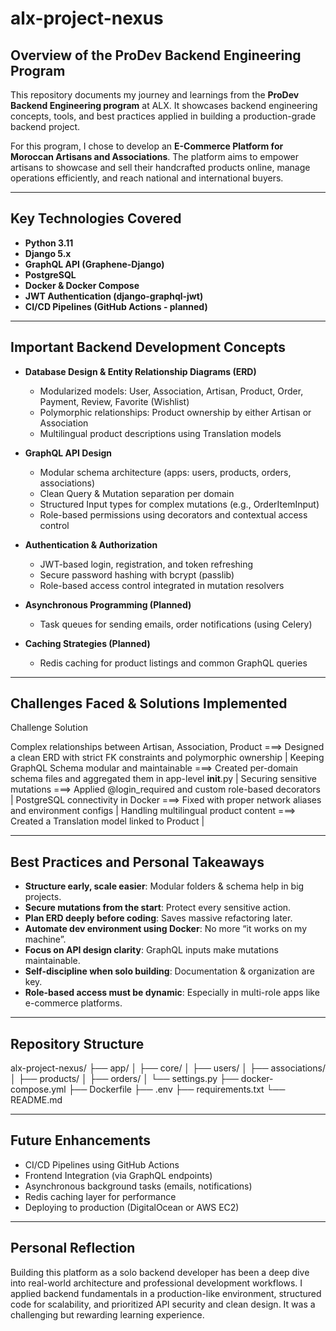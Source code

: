 # alx-project-nexus

## Overview of the ProDev Backend Engineering Program
This repository documents my journey and learnings from the **ProDev Backend Engineering program** at ALX. It showcases backend engineering concepts, tools, and best practices applied in building a production-grade backend project.

For this program, I chose to develop an **E-Commerce Platform for Moroccan Artisans and Associations**. The platform aims to empower artisans to showcase and sell their handcrafted products online, manage operations efficiently, and reach national and international buyers.

---

## Key Technologies Covered
- **Python 3.11**
- **Django 5.x**
- **GraphQL API (Graphene-Django)**
- **PostgreSQL**
- **Docker & Docker Compose**
- **JWT Authentication (django-graphql-jwt)**
- **CI/CD Pipelines (GitHub Actions - planned)**

---

## Important Backend Development Concepts
- **Database Design & Entity Relationship Diagrams (ERD)**
  - Modularized models: User, Association, Artisan, Product, Order, Payment, Review, Favorite (Wishlist)
  - Polymorphic relationships: Product ownership by either Artisan or Association
  - Multilingual product descriptions using Translation models

- **GraphQL API Design**
  - Modular schema architecture (apps: users, products, orders, associations)
  - Clean Query & Mutation separation per domain
  - Structured Input types for complex mutations (e.g., OrderItemInput)
  - Role-based permissions using decorators and contextual access control

- **Authentication & Authorization**
  - JWT-based login, registration, and token refreshing
  - Secure password hashing with bcrypt (passlib)
  - Role-based access control integrated in mutation resolvers

- **Asynchronous Programming (Planned)**
  - Task queues for sending emails, order notifications (using Celery)

- **Caching Strategies (Planned)**
  - Redis caching for product listings and common GraphQL queries

---

## Challenges Faced & Solutions Implemented
 Challenge                                         Solution 

Complex relationships between Artisan, Association, Product ===>  Designed a clean ERD with strict FK constraints and polymorphic ownership | Keeping GraphQL Schema modular and maintainable   ===>  Created per-domain schema files and aggregated them in app-level __init__.py |
Securing sensitive mutations          ===>            Applied @login_required and custom role-based decorators |
PostgreSQL connectivity in Docker      ===>           Fixed with proper network aliases and environment configs |
 Handling multilingual product content     ===>        Created a Translation model linked to Product |

---

## Best Practices and Personal Takeaways
- **Structure early, scale easier**: Modular folders & schema help in big projects.
- **Secure mutations from the start**: Protect every sensitive action.
- **Plan ERD deeply before coding**: Saves massive refactoring later.
- **Automate dev environment using Docker**: No more “it works on my machine”.
- **Focus on API design clarity**: GraphQL inputs make mutations maintainable.
- **Self-discipline when solo building**: Documentation & organization are key.
- **Role-based access must be dynamic**: Especially in multi-role apps like e-commerce platforms.

---

## Repository Structure
alx-project-nexus/
├── app/
│ ├── core/
│ ├── users/
│ ├── associations/
│ ├── products/
│ ├── orders/
│ └── settings.py
├── docker-compose.yml
├── Dockerfile
├── .env
├── requirements.txt
└── README.md


---

## Future Enhancements
- CI/CD Pipelines using GitHub Actions
- Frontend Integration (via GraphQL endpoints)
- Asynchronous background tasks (emails, notifications)
- Redis caching layer for performance
- Deploying to production (DigitalOcean or AWS EC2)

---

## Personal Reflection
Building this platform as a solo backend developer has been a deep dive into real-world architecture and professional development workflows. I applied backend fundamentals in a production-like environment, structured code for scalability, and prioritized API security and clean design. It was a challenging but rewarding learning experience.

